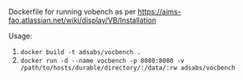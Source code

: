 Dockerfile for running vobench as per https://aims-fao.atlassian.net/wiki/display/VB/Installation

Usage:

1. `docker build -t adsabs/vocbench .`
1. `docker run -d --name vocbench -p 8080:8080 -v /path/to/hosts/durable/directory/:/data/:rw adsabs/vocbench`
